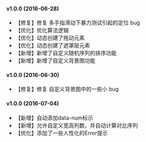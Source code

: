 #### v1.0.0 (2016-06-28)

- 【修复】修复 多手指滑动下暴力测试引起的定位 bug
- 【优化】优化算法逻辑
- 【优化】动态创建了拖动元素
- 【优化】动态创建了遮罩层元素
- 【新增】新增了自定义随机序列的排序功能
- 【新增】新增了自定义背景图功能

#### v1.0.0 (2016-06-30)

- 【修复】修复 自定义背景图中的一些小 bug

#### v1.0.0 (2016-07-04)

- 【新增】自动添加data-num标示
- 【新增】允许自定义宽高列数，并自动计算对比序列
- 【优化】添加了一些人性化的Error提示